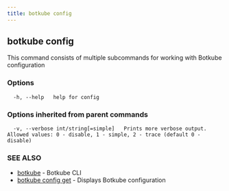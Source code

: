```yaml
---
title: botkube config
---
```


## botkube config

This command consists of multiple subcommands for working with Botkube configuration

### Options

```
  -h, --help   help for config
```

### Options inherited from parent commands

```
  -v, --verbose int/string[=simple]   Prints more verbose output. Allowed values: 0 - disable, 1 - simple, 2 - trace (default 0 - disable)
```

### SEE ALSO

* [botkube](botkube.md)	 - Botkube CLI
* [botkube config get](botkube_config_get.md)	 - Displays Botkube configuration

